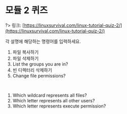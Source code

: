 # 모듈 2 퀴즈

?> 링크: [https://linuxsurvival.com/linux-tutorial-quiz-2/](https://linuxsurvival.com/linux-tutorial-quiz-2/)

각 설명에 해당하는 명령어를 입력하세요.

1. 파일 복사하기
2. 파일 삭제하기
3. List the groups you are in?
4. 빈 디렉터리 삭제하기
5. Change file permissions?


<br>

1. Which wildcard represents all files?	
2. Which letter represents all other users?	
3. Which letter represents execute permission?

